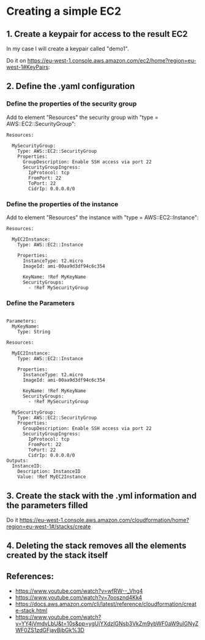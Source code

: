 
# Creating a simple EC2


## 1. Create a keypair for access to the result EC2

  In my case I will create a keypair called "demo1".

  Do it on https://eu-west-1.console.aws.amazon.com/ec2/home?region=eu-west-1#KeyPairs:


## 2. Define the .yaml configuration

### Define the properties of the security group

  Add to element "Resources" the security group with "type = AWS::EC2::SecurityGroup":

```
Resources:

  MySecurityGroup:
    Type: AWS::EC2::SecurityGroup
    Properties:
      GroupDescription: Enable SSH access via port 22
      SecurityGroupIngress:
        IpProtocol: tcp
        FromPort: 22
        ToPort: 22
        CidrIp: 0.0.0.0/0

```

### Define the properties of the instance

  Add to element "Resources" the instance with "type = AWS::EC2::Instance":

```
Resources:

  MyEC2Instance:
    Type: AWS::EC2::Instance

    Properties:
      InstanceType: t2.micro
      ImageId: ami-00aa9d3df94c6c354

      KeyName: !Ref MyKeyName
      SecurityGroups:
        - !Ref MySecurityGroup
```


### Define the Parameters

```

Parameters:
  MyKeyName:
    Type: String

Resources:

  MyEC2Instance:
    Type: AWS::EC2::Instance

    Properties:
      InstanceType: t2.micro
      ImageId: ami-00aa9d3df94c6c354

      KeyName: !Ref MyKeyName
      SecurityGroups:
        - !Ref MySecurityGroup

  MySecurityGroup:
    Type: AWS::EC2::SecurityGroup
    Properties:
      GroupDescription: Enable SSH access via port 22
      SecurityGroupIngress:
        IpProtocol: tcp
        FromPort: 22
        ToPort: 22
        CidrIp: 0.0.0.0/0
Outputs:
  InstanceID:
    Description: InstanceID
    Value: !Ref MyEC2Instance
```

## 3. Create the stack with the .yml information and the parameters filled

  Do it https://eu-west-1.console.aws.amazon.com/cloudformation/home?region=eu-west-1#/stacks/create

## 4. Deleting the stack removes all the elements created by the stack itself

## References:
  - https://www.youtube.com/watch?v=wfRW--_Vhg4
  - https://www.youtube.com/watch?v=7oosznd4Kk4
  - https://docs.aws.amazon.com/cli/latest/reference/cloudformation/create-stack.html
  - https://www.youtube.com/watch?v=YY4jVmdvLbU&t=10s&pp=ygUjYXdzIGNsb3VkZm9ybWF0aW9uIGNyZWF0ZS1zdGFjayBjbGk%3D
